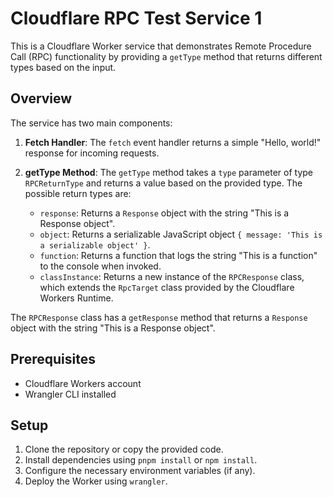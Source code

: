 # Cloudflare RPC Test Service 1

This is a Cloudflare Worker service that demonstrates Remote Procedure Call (RPC) functionality by providing a `getType` method that returns different types based on the input.

## Overview

The service has two main components:

1. **Fetch Handler**: The `fetch` event handler returns a simple "Hello, world!" response for incoming requests.

2. **getType Method**: The `getType` method takes a `type` parameter of type `RPCReturnType` and returns a value based on the provided type. The possible return types are:
   - `response`: Returns a `Response` object with the string "This is a Response object".
   - `object`: Returns a serializable JavaScript object `{ message: 'This is a serializable object' }`.
   - `function`: Returns a function that logs the string "This is a function" to the console when invoked.
   - `classInstance`: Returns a new instance of the `RPCResponse` class, which extends the `RpcTarget` class provided by the Cloudflare Workers Runtime.

The `RPCResponse` class has a `getResponse` method that returns a `Response` object with the string "This is a Response object".

## Prerequisites

- Cloudflare Workers account
- Wrangler CLI installed

## Setup

1. Clone the repository or copy the provided code.
2. Install dependencies using `pnpm install` or `npm install`.
3. Configure the necessary environment variables (if any).
4. Deploy the Worker using `wrangler`.
